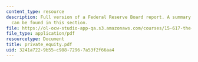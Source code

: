 ```yaml
---
content_type: resource
description: Full version of a Federal Reserve Board report. A summary of this report
  can be found in this section.
file: https://ol-ocw-studio-app-qa.s3.amazonaws.com/courses/15-617-the-law-of-corporate-finance-and-financial-markets-spring-2004/3241a7229b55c98872967a53f2f66aa4_private_equity.pdf
file_type: application/pdf
resourcetype: Document
title: private_equity.pdf
uid: 3241a722-9b55-c988-7296-7a53f2f66aa4
---
```

